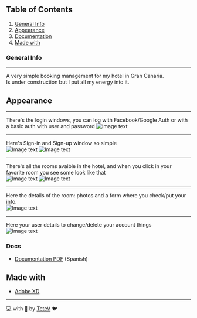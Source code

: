 ## Table of Contents
1. [General Info](#general-info)
2. [Appearance](#appearance)
3. [Documentation](#docs)
4. [Made with](#technologies)
### General Info
***
A very simple booking management for my hotel in Gran Canaria. \
Is under construction but I put all my energy into it.

## Appearance
***
There's the login windows, you can log with Facebook/Google Auth or with a basic auth with user and password
![Image text](https://github.com/TeteV/hotelDocs/blob/master/img/log-wind.JPG)

***
Here's Sign-in and Sign-up window so simple\
![Image text](https://github.com/TeteV/hotelDocs/blob/master/img/sign-in.JPG)
![Image text](https://github.com/TeteV/hotelDocs/blob/master/img/sign-up.JPG)
***

There's all the rooms avaible in the hotel, and when you click in your favorite room you see some look like that\
![Image text](https://github.com/TeteV/hotelDocs/blob/master/img/search.JPG)
![Image text](https://github.com/TeteV/hotelDocs/blob/master/img/searchead.jpg)

***
Here the details of the room: photos and a form where you check/put your info.\
![Image text](https://github.com/TeteV/hotelDocs/blob/master/img/deatils.JPG)

***
Here your user details to change/delete your account things\
![Image text](https://github.com/TeteV/hotelDocs/blob/master/img/user-deatils.JPG)

### Docs
* [Documentation PDF](https://github.com/TeteV/hotelDocs/blob/master/docs/Documentacion.pdf) (Spanish)

## Made with

* [Adobe XD](https://www.adobe.com/es/products/xd.html)

---
💻 with 💜 by [TeteV](https://github.com/TeteV) 🐦

